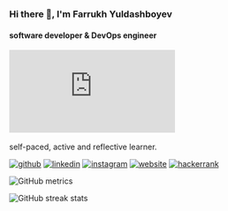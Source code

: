 ### Hi there 👋, I'm Farrukh Yuldashboyev
#### software developer & DevOps engineer
![software developer & DevOps engineer](https://github.com/yuldashboev/yuldashboev/blob/main/M%20Accounting%20Inc.-1.pdf)

self-paced, active and reflective learner.



[<img src='https://cdn.jsdelivr.net/npm/simple-icons@3.0.1/icons/github.svg' alt='github' height='40'>](https://github.com/yuldashboev)  [<img src='https://cdn.jsdelivr.net/npm/simple-icons@3.0.1/icons/linkedin.svg' alt='linkedin' height='40'>](https://www.linkedin.com/in/yuldashboev/)  [<img src='https://cdn.jsdelivr.net/npm/simple-icons@3.0.1/icons/instagram.svg' alt='instagram' height='40'>](https://www.instagram.com/yuldashboevf/)  [<img src='https://cdn.jsdelivr.net/npm/simple-icons@3.0.1/icons/icloud.svg' alt='website' height='40'>](fyacademy.pythonanywhere.com)  [<img src='https://cdn.jsdelivr.net/npm/simple-icons@3.0.1/icons/hackerrank.svg' alt='hackerrank' height='40'>](fyacademy_conta1)  

<!--[![trophy](https://github-profile-trophy.vercel.app/?username=yuldashboev)](https://github.com/ryo-ma/github-profile-trophy) -->

![GitHub metrics](https://metrics.lecoq.io/yuldashboev)  

![GitHub streak stats](https://github-readme-streak-stats.herokuapp.com/?user=yuldashboev)  

